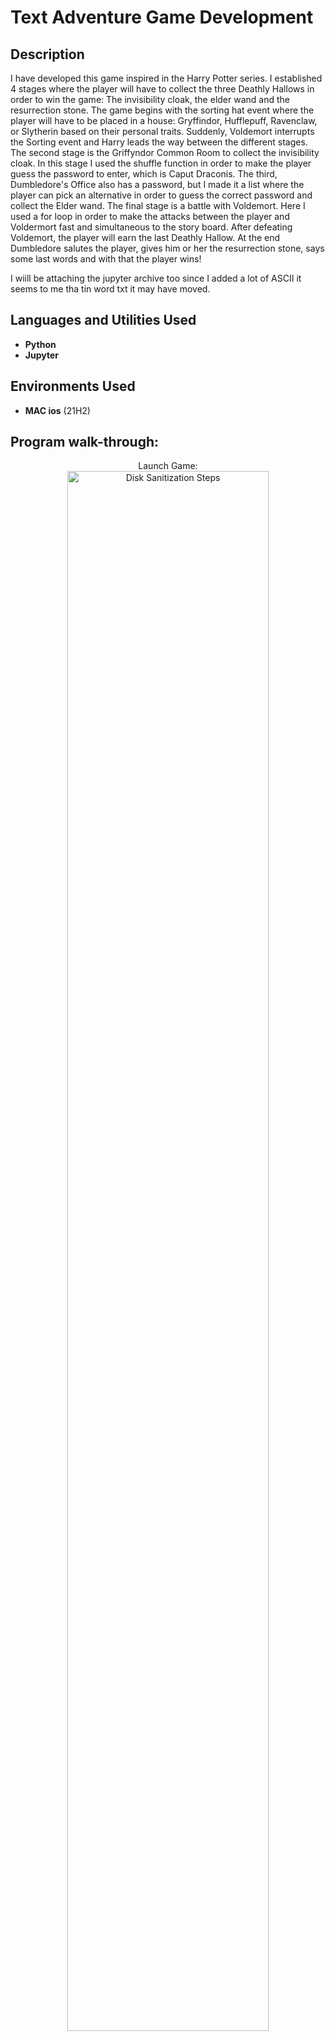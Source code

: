 <h1>Text Adventure Game Development</h1>

<h2>Description</h2>
I have developed this game inspired in the Harry Potter series. I established 4 stages where the player will have to collect the three Deathly Hallows in order to win the game: The invisibility cloak, the elder wand and the resurrection stone. The game begins with the sorting hat event where the player will have to be placed in a house: Gryffindor, Hufflepuff, Ravenclaw, or Slytherin based on their personal traits. Suddenly, Voldemort interrupts the Sorting event and Harry leads the way between the different stages.
The second stage is the Griffyndor Common Room to collect the invisibility cloak. In this stage I used the shuffle function in order to make the player guess the password to enter, which is Caput Draconis.
The third, Dumbledore's Office also has a password, but I made it a list where the player can pick an alternative in order to guess the correct password and collect the Elder wand.
The final stage is a battle with Voldemort. Here I used a for loop in order to make the attacks between the player and Voldermort fast and simultaneous to the story board. After defeating Voldemort, the player will earn the last Deathly Hallow.
At the end Dumbledore salutes the player, gives him or her the resurrection stone, says some last words and with that the player wins!
 
I wiill be attaching the jupyter archive too since I added a lot of ASCII it seems to me tha tin word txt it may have moved.
<br />


<h2>Languages and Utilities Used</h2>

- <b>Python</b> 
- <b>Jupyter</b>

<h2>Environments Used </h2>

- <b>MAC ios</b> (21H2)

<h2>Program walk-through:</h2>

<p align="center">
Launch Game: <br/>
<img src="https://i.imgur.com/kZJupDz.png" height="80%" width="80%" alt="Disk Sanitization Steps"/>
<br />
<br />


